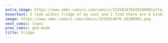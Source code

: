 ```yaml
---
extra_image: https://www.smbc-comics.com/comics/153581476420180901after.png
hovertext: I look within fridge of my soul and I find there are 6 kinds of mustard but no square meals.
image: https://www.smbc-comics.com/comics/1535814676-20180901.png
next_comic: loans
prev_comic: god-mode
title: Fridge
---
```


